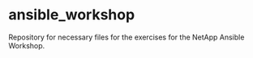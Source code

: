 # ansible_workshop
Repository for necessary files for the exercises for the NetApp Ansible Workshop.
